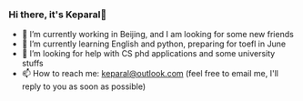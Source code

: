 ### Hi there, it's Keparal👋

<!--
**Kepavel/Kepavel** is a ✨ _special_ ✨ repository because its `README.md` (this file) appears on your GitHub profile.


-->




- 🔭 I’m currently working in Beijing, and I am looking for some new friends
- 🌱 I’m currently learning English and python, preparing for toefl in June
- 🤔 I’m looking for help with CS phd applications and some university stuffs
- 📫 How to reach me: keparal@outlook.com (feel free to email me, I'll reply to you as soon as possible)


